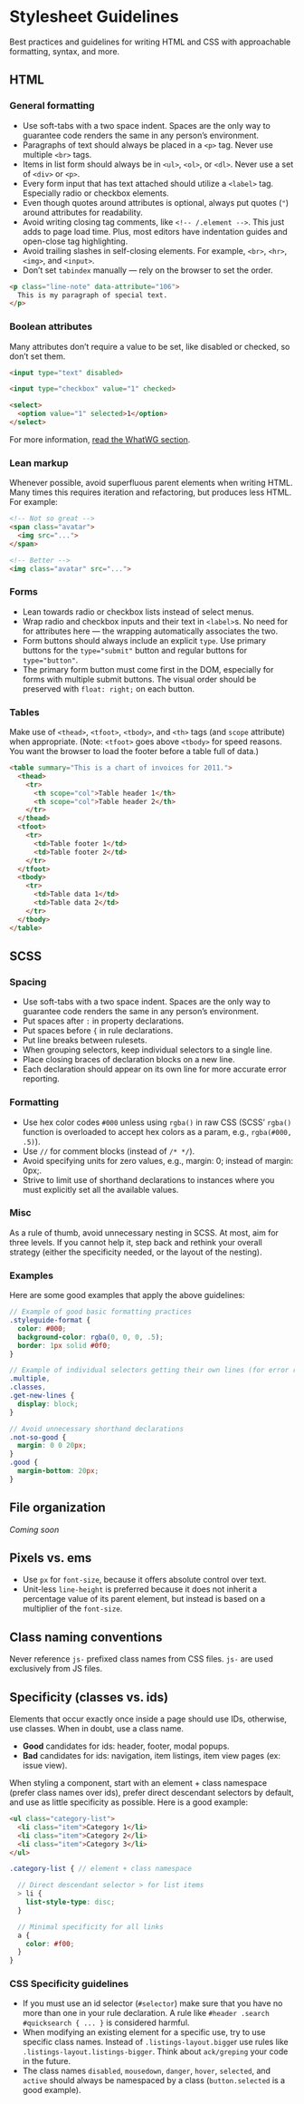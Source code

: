 # Stylesheet Guidelines

Best practices and guidelines for writing HTML and CSS with approachable formatting, syntax, and more.

## HTML

### General formatting

- Use soft-tabs with a two space indent. Spaces are the only way to guarantee code renders the same in any person’s environment.
- Paragraphs of text should always be placed in a `<p>` tag. Never use multiple `<br>` tags.
- Items in list form should always be in `<ul>`, `<ol>`, or `<dl>`. Never use a set of `<div>` or `<p>`.
- Every form input that has text attached should utilize a `<label>` tag. Especially radio or checkbox elements.
- Even though quotes around attributes is optional, always put quotes (`"`) around attributes for readability.
- Avoid writing closing tag comments, like `<!-- /.element -->`. This just adds to page load time. Plus, most editors have indentation guides and open-close tag highlighting.
- Avoid trailing slashes in self-closing elements. For example, `<br>`, `<hr>`, `<img>`, and `<input>`.
- Don’t set `tabindex` manually — rely on the browser to set the order.

```html
<p class="line-note" data-attribute="106">
  This is my paragraph of special text.
</p>
```

### Boolean attributes

Many attributes don’t require a value to be set, like disabled or checked, so don’t set them.

```html
<input type="text" disabled>

<input type="checkbox" value="1" checked>

<select>
  <option value="1" selected>1</option>
</select>
```

For more information, [read the WhatWG section](http://www.whatwg.org/specs/web-apps/current-work/multipage/common-microsyntaxes.html#boolean-attributes).

### Lean markup

Whenever possible, avoid superfluous parent elements when writing HTML. Many times this requires iteration and refactoring, but produces less HTML. For example:

```html
<!-- Not so great -->
<span class="avatar">
  <img src="...">
</span>

<!-- Better -->
<img class="avatar" src="...">
```

### Forms

- Lean towards radio or checkbox lists instead of select menus.
- Wrap radio and checkbox inputs and their text in `<label>`s. No need for for attributes here — the wrapping automatically associates the two.
- Form buttons should always include an explicit `type`. Use primary buttons for the `type="submit"` button and regular buttons for `type="button"`.
- The primary form button must come first in the DOM, especially for forms with multiple submit buttons. The visual order should be preserved with `float: right;` on each button.

### Tables

Make use of `<thead>`, `<tfoot>`, `<tbody>`, and `<th>` tags (and `scope` attribute) when appropriate. (Note: `<tfoot>` goes above `<tbody>` for speed reasons. You want the browser to load the footer before a table full of data.)

```html
<table summary="This is a chart of invoices for 2011.">
  <thead>
    <tr>
      <th scope="col">Table header 1</th>
      <th scope="col">Table header 2</th>
    </tr>
  </thead>
  <tfoot>
    <tr>
      <td>Table footer 1</td>
      <td>Table footer 2</td>
    </tr>
  </tfoot>
  <tbody>
    <tr>
      <td>Table data 1</td>
      <td>Table data 2</td>
    </tr>
  </tbody>
</table>
```

## SCSS

### Spacing

- Use soft-tabs with a two space indent. Spaces are the only way to guarantee code renders the same in any person’s environment.
- Put spaces after `:` in property declarations.
- Put spaces before `{` in rule declarations.
- Put line breaks between rulesets.
- When grouping selectors, keep individual selectors to a single line.
- Place closing braces of declaration blocks on a new line.
- Each declaration should appear on its own line for more accurate error reporting.

### Formatting

- Use hex color codes `#000` unless using `rgba()` in raw CSS (SCSS’ `rgba()` function is overloaded to accept hex colors as a param, e.g., `rgba(#000, .5)`).
- Use `//` for comment blocks (instead of `/* */`).
- Avoid specifying units for zero values, e.g., margin: 0; instead of margin: 0px;.
- Strive to limit use of shorthand declarations to instances where you must explicitly set all the available values.

### Misc

As a rule of thumb, avoid unnecessary nesting in SCSS. At most, aim for three levels. If you cannot help it, step back and rethink your overall strategy (either the specificity needed, or the layout of the nesting).

### Examples

Here are some good examples that apply the above guidelines:

```scss
// Example of good basic formatting practices
.styleguide-format {
  color: #000;
  background-color: rgba(0, 0, 0, .5);
  border: 1px solid #0f0;
}

// Example of individual selectors getting their own lines (for error reporting)
.multiple,
.classes,
.get-new-lines {
  display: block;
}

// Avoid unnecessary shorthand declarations
.not-so-good {
  margin: 0 0 20px;
}
.good {
  margin-bottom: 20px;
}
```

## File organization

_Coming soon_

## Pixels vs. ems

- Use `px` for `font-size`, because it offers absolute control over text.
- Unit-less `line-height` is preferred because it does not inherit a percentage value of its parent element, but instead is based on a multiplier of the `font-size`.

## Class naming conventions

Never reference `js-` prefixed class names from CSS files. `js-` are used exclusively from JS files.

## Specificity (classes vs. ids)

Elements that occur exactly once inside a page should use IDs, otherwise, use classes. When in doubt, use a class name.

- **Good** candidates for ids: header, footer, modal popups.
- **Bad** candidates for ids: navigation, item listings, item view pages (ex: issue view).

When styling a component, start with an element + class namespace (prefer class names over ids), prefer direct descendant selectors by default, and use as little specificity as possible. Here is a good example:

```html
<ul class="category-list">
  <li class="item">Category 1</li>
  <li class="item">Category 2</li>
  <li class="item">Category 3</li>
</ul>
```

```scss
.category-list { // element + class namespace

  // Direct descendant selector > for list items
  > li {
    list-style-type: disc;
  }

  // Minimal specificity for all links
  a {
    color: #f00;
  }
}
```

### CSS Specificity guidelines

- If you must use an id selector (`#selector`) make sure that you have no more than one in your rule declaration. A rule like `#header .search #quicksearch { ... }` is considered harmful.
- When modifying an existing element for a specific use, try to use specific class names. Instead of `.listings-layout.bigge`r use rules like `.listings-layout.listings-bigger`. Think about `ack/greping` your code in the future.
- The class names `disabled`, `mousedown`, `danger`, `hover`, `selected`, and `active` should always be namespaced by a class (`button.selected` is a good example).
